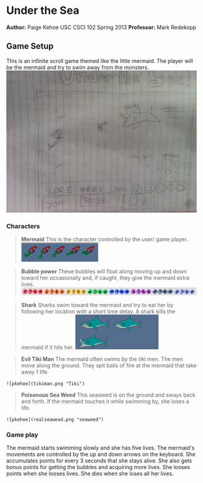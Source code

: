 # Under the Sea
**Author:** Paige Kehoe
USC CSCI 102 Spring 2013
**Professor:** Mark Redekopp

## Game Setup
This is an infinite scroll game themed like the little mermaid. The player will be the mermaid and try to swim away from the monsters.  
	![pkehoe](gameMockUp.jpeg "Mock Game Board")
	
	
### Characters
> **Mermaid**
	This is the character controlled by the user/ game player.  
	![pkehoe](mermaid.png "The Little Mermaid")
	
> **Bubble power**
	These bubbles will float along moving up and down toward her occasionally and, if caught, they give the mermaid extra lives.
	![pkehoe](bubbles.png "Bubbles")
	
> **Shark**
	Sharks swim toward the mermaid and try to eat her by following her location with a short time delay.  A shark kills the mermaid if it hits her.
	![pkehoe](shark.png "Sharky")
	
> **Evil Tiki Man**
	The mermaid often swims by the tiki men.  The men move along the ground. They spit balls of fire at the mermaid that take away 1 life.
	
	![pkehoe](tikiman.png "Tiki")
	
	
> **Poisonous Sea Weed**
	This seaweed is on the ground and sways back and forth.  If the mermaid touches it while swimming by, she loses a life.
	
	![pkehoe](realseawead.png "seaweed")

### Game play
The mermaid starts swimming slowly and she has five lives.  The mermaid's movements are controlled by the up and down arrows on the keyboard. She accumulates points for every 3 seconds that she stays alive.  She also gets bonus points for getting the bubbles and acquiring more lives.  She looses points when she looses lives. She dies when she loses all her lives.  

